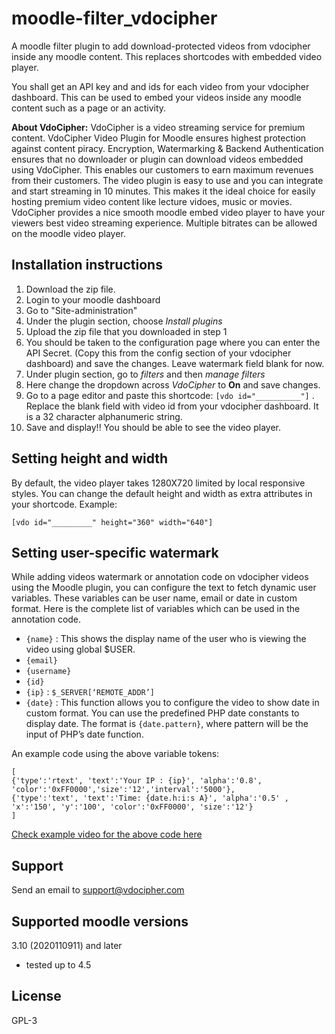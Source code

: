 # moodle-filter_vdocipher

A moodle filter plugin to add download-protected videos from vdocipher inside any moodle content. This replaces shortcodes with embedded video player.

You shall get an API key and and ids for each video from your vdocipher dashboard. This can be used to embed your videos inside any moodle content such as a page or an activity.

**About VdoCipher:** VdoCipher is a video streaming service for premium content. VdoCipher Video Plugin for Moodle ensures highest protection against content piracy. Encryption, Watermarking & Backend Authentication ensures that no downloader or plugin can download videos embedded using VdoCipher. This enables our customers to earn maximum revenues from their customers. The video plugin is easy to use and you can integrate and start streaming in 10 minutes. This makes it the ideal choice for easily hosting premium video content like lecture vidoes, music or movies. VdoCipher provides a nice smooth moodle embed video player to have your viewers best video streaming experience. Multiple bitrates can be allowed on the moodle video player.

## Installation instructions

1. Download the zip file.
2. Login to your moodle dashboard
3. Go to "Site-administration"
4. Under the plugin section, choose _Install plugins_
5. Upload the zip file that you downloaded in step 1
6. You should be taken to the configuration page where you can enter the API Secret. (Copy this from the config section of your vdocipher dashboard) and save the changes. Leave watermark field blank for now.
7. Under plugin section, go to _filters_ and then _manage filters_
8. Here change the dropdown across _VdoCipher_ to **On** and save changes.
9. Go to a page editor and paste this shortcode: `[vdo id="__________"]` . Replace the blank field with video id from your vdocipher dashboard. It is a 32 character alphanumeric string.
10. Save and display!! You should be able to see the video player.

## Setting height and width

By default, the video player takes 1280X720 limited by local responsive styles. You can change the default height and width as extra attributes in your shortcode. Example:

```
[vdo id="_________" height="360" width="640"]
```

## Setting user-specific watermark

While adding videos watermark or annotation code on vdocipher videos using the Moodle plugin, you can configure the text to fetch dynamic user variables. These variables can be user name, email or date in custom format. Here is the complete list of variables which can be used in the annotation code.

- `{name}` : This shows the display name of the user who is viewing the video using global $USER.
- `{email}`
- `{username}`
- `{id}`
- `{ip}` : `$_SERVER[‘REMOTE_ADDR’]`
- `{date}` : This function allows you to configure the video to show date in custom format. You can use the predefined PHP date constants to display date. The format is `{date.pattern}`, where pattern will be the input of PHP’s date function.

An example code using the above variable tokens:

```
[
{'type':'rtext', 'text':'Your IP : {ip}', 'alpha':'0.8', 'color':'0xFF0000','size':'12','interval':'5000'},
{'type':'text', 'text':'Time: {date.h:i:s A}', 'alpha':'0.5' , 'x':'150', 'y':'100', 'color':'0xFF0000', 'size':'12'}
]

```

[ Check example video for the above code here ](https://www.vdocipher.com/blog/2014/12/add-text-to-videos-with-watermark/)

## Support

Send an email to [support@vdocipher.com](mailto:support@vdocipher.com)

## Supported moodle versions

3.10 (2020110911) and later

- tested up to 4.5

## License

GPL-3
